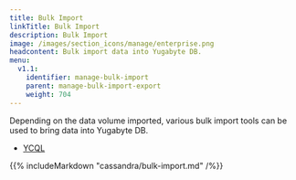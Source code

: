 ```yaml
---
title: Bulk Import
linkTitle: Bulk Import
description: Bulk Import
image: /images/section_icons/manage/enterprise.png
headcontent: Bulk import data into Yugabyte DB.
menu:
  v1.1:
    identifier: manage-bulk-import
    parent: manage-bulk-import-export
    weight: 704
---
```



Depending on the data volume imported, various bulk import tools can be used to bring data into Yugabyte DB.

<ul class="nav nav-tabs nav-tabs-yb">
  <li>
    <a href="#cassandra" class="nav-link active" id="cassandra-tab" data-toggle="tab" role="tab" aria-controls="cassandra" aria-selected="true">
      <i class="icon-cassandra" aria-hidden="true"></i>
      YCQL
    </a>
  </li>
</ul>

<div class="tab-content">
  <div id="cassandra" class="tab-pane fade show active" role="tabpanel" aria-labelledby="cassandra-tab">
    {{% includeMarkdown "cassandra/bulk-import.md" /%}}
  </div>
</div>
